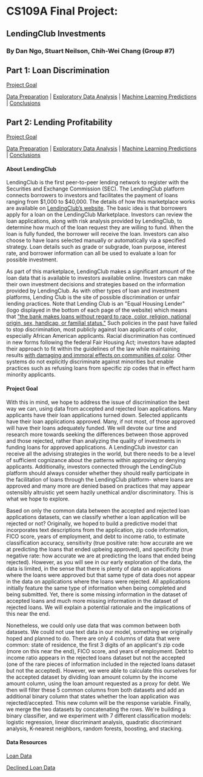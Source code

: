 # CS109A Final Project: 
## LendingClub Investments

### By Dan Ngo, Stuart Neilson, Chih-Wei Chang (Group #7)

## Part 1: Loan Discrimination
[Project Goal](pages/Intro.md) 

[Data Preparation](pages/Preparing_the_Data.md) | [Exploratory Data Analysis](pages/Only_EDA/Only_EDA.md) | [Machine Learning Predictions](pages/Machine_Learning/Machine_Learning.md) | [Conclusions](pages/Conclusions.md) 

## Part 2: Lending Profitability 
[Project Goal](pages/Intro2.md) 

[Data Preparation](pages/PS2_Data_Preparation.md) | [Exploratory Data Analysis](pages/PS2_EDA/PS2_EDA.md) | [Machine Learning Predictions](pages/PS2_Models/PS2_Models.md) | [Conclusions](pages/Conclusions2.md) 

#### About LendingClub

LendingClub is the first peer-to-peer lending network to register with the Securities and Exchange Commission (SEC). The LendingClub platform connects borrowers to investors and facilitates the payment of loans ranging from $1,000 to $40,000. The details of how this marketplace works are available on [LendingClub’s website](https://www.lendingclub.com/). The basic idea is that borrowers apply for a loan on the LendingClub Marketplace. Investors can review the loan applications, along with risk analysis provided by LendingClub, to determine how much of the loan request they are willing to fund. When the loan is fully funded, the borrower will receive the loan. Investors can also choose to have loans selected manually or automatically via a specified strategy. Loan details such as grade or subgrade, loan purpose, interest rate, and borrower information can all be used to evaluate a loan for possible investment.

As part of this marketplace, LendingClub makes a significant amount of the loan data that is available to investors available online. Investors can make their own investment decisions and strategies based on the information provided by LendingClub.
As with other types of loan and investment platforms, Lending Club is the site of possible discrimination or unfair lending practices. Note that Lending Club is an "Equal Housing Lender" (logo displayed in the bottom of each page of the website) which means that ["the bank makes loans without regard to race, color, religion, national origin, sex, handicap, or familial status."](https://www.fdic.gov/regulations/laws/rules/2000-6000.html) Such policies in the past have failed to stop discrimination, most publicly against loan applicants of color, especially African American applicants. Racial discrimination has continued in new forms following the federal Fair Housing Act; investors have adapted their approach to fit within the guidelines of the law while maintaining results [with damaging and immoral effects on communities of color](https://www.revealnews.org/article/for-people-of-color-banks-are-shutting-the-door-to-homeownership/). Other systems do not explicitly discriminate against minorities but enable practices such as refusing loans from specific zip codes that in effect harm minority applicants.


#### Project Goal

With this in mind, we hope to address the issue of discrimination the best way we can, using data from accepted and rejected loan applications. Many applicants have their loan applications turned down. Selected applicants have their loan applications approved. Many, if not most, of those approved will have their loans adequately funded. We will devote our time and research more towards seeking the differences between those approved and those rejected, rather than analyzing the quality of investments in funding loans for approved applications. A LendingClub investor can receive all the advising strategies in the world, but there needs to be a level of sufficient cognizance about the patterns within approving or denying applicants. Additionally, investors connected through the LendingClub platform should always consider whether they should really participate in the facilitation of loans through the LendingClub platform- where loans are approved and many more are denied based on practices that may appear ostensibly altruistic yet seem hazily unethical and/or discriminatory. This is what we hope to explore.

Based on only the common data between the accepted and rejected loan applications datasets, can we classify whether a loan application will be rejected or not? Originally, we hoped to build a predictive model that incorporates text descriptions from the application, zip code information, FICO score, years of employment, and debt to income ratio, to estimate classification accuracy, sensitivity (true positive rate: how accurate are we at predicting the loans that ended upbeing approved), and specificity (true negative rate: how accurate we are at predicting the loans that ended being rejected). However, as you will see in our early exploration of the data, the data is limited, in the sense that there is plenty of data on applications where the loans were approved but that same type of data does not appear in the data on applications where the loans were rejected. All applications initially feature the same type of information when being completed and being submitted. Yet, there is some missing information in the dataset of accepted loans and much more missing information in the dataset of rejected loans. We will explain a potential rationale and the implications of this near the end. 

Nonetheless, we could only use data that was common between both datasets. We could not use text data in our model, something we originally hoped and planned to do. There are only 4 columns of data that were common: state of residence, the first 3 digits of an applicant's zip code (more on this near the end), FICO score, and years of employment. Debt to income ratio appears in the rejected loans dataset but not the accepted (one of the rare pieces of information included in the rejected loans dataset but not the accepted). However, we were able to calculate this ourselves for the accepted dataset by dividing loan amount column by the income amount column, using the loan amount requested as a proxy for debt. We then will filter these 5 common columns from both datasets and add an additional binary column that states whether the loan application was rejected/accepted. This new column will be the response variable. Finally, we merge the two datasets by concatenating the rows. We're building a binary classifier, and we experiment with 7 different classification models: logistic regression, linear discriminant analysis, quadratic discriminant analysis, K-nearest neighbors, random forests, boosting, and stacking.

#### Data Resources

[Loan Data](https://github.com/Polkaguy/LendingClubData)

[Declined Loan Data](https://www.lendingclub.com/info/download-data.action)
